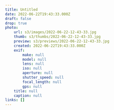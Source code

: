 ```yaml
---
title: Untitled
date: 2022-06-22T19:43:33.000Z
draft: false
drop: true
photo:
    url: s3/images/2022-06-22-12-43-33.jpg
    thumb: s3/thumbs/2022-06-22-12-43-33.jpg
    preview: s3/previews/2022-06-22-12-43-33.jpg
    created: 2022-06-22T19:43:33.000Z
    exif:
        make: null
        model: null
        lens: null
        iso: null
        aperture: null
        shutter_speed: null
        focal_length: null
        gps: null
    title: null
    caption: null
links: []
---
```

